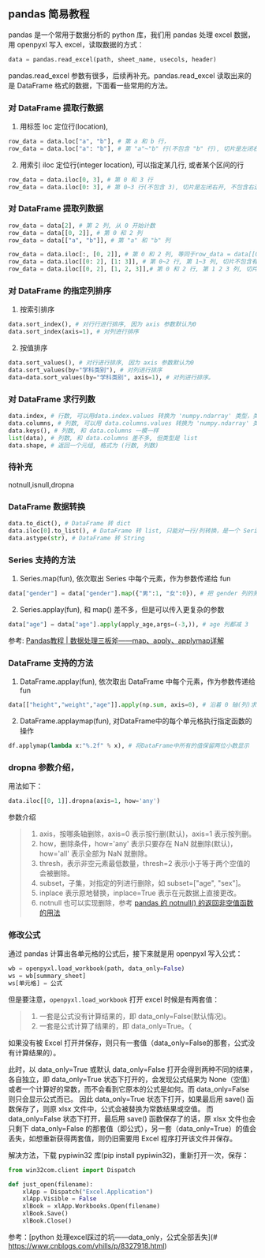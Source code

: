 
## pandas 简易教程
pandas 是一个常用于数据分析的 python 库，我们用 pandas 处理 excel 数据，用 openpyxl 写入 excel，读取数据的方式：
```python
data = pandas.read_excel(path, sheet_name, usecols, header)
```

pandas.read_excel 参数有很多，后续再补充。pandas.read_excel 读取出来的是 DataFrame 格式的数据，下面看一些常用的方法。

### 对 DataFrame 提取行数据
1. 用标签 loc 定位行(location), 
```python
row_data = data.loc["a", "b"], # 第 a 和 b 行，
row_data = data.loc["a": "b"], # 第 "a"~"b" 行(不包含 "b" 行), 切片是左闭右开, 不包含右边界。
```

2. 用索引 iloc 定位行(integer location), 可以指定某几行, 或者某个区间的行
```python
row_data = data.iloc[0, 3], # 第 0 和 3 行
row_data = data.iloc[0: 3], # 第 0~3 行(不包含 3), 切片是左闭右开, 不包含右边界。
```


### 对 DataFrame 提取列数据
```python
row_data = data[2], # 第 2 列, 从 0 开始计数
row_data = data[[0, 2]], # 第 0 和 2 列
row_data = data[["a", "b"]], # 第 "a" 和 "b" 列

row_data = data.iloc[:, [0, 2]], # 第 0 和 2 列, 等同于row_data = data[[0, 2]], 第一个参数:代表所有行
row_data = data.iloc[[0: 2], [1: 3]], # 第 0~2 行, 第 1~3 列, 切片不包含有边界。
row_data = data.iloc[[0, 2], [1, 2, 3]],# 第 0 和 2 行, 第 1 2 3 列, 切片代表第 0~2 行(不包含 2)。
```


### 对 DataFrame 的指定列排序
1. 按索引排序
```python
data.sort_index(), # 对行行进行排序, 因为 axis 参数默认为0
data.sort_index(axis=1), # 对列进行排序
```


2. 按值排序
```python
data.sort_values(), # 对行进行排序, 因为 axis 参数默认为0
data.sort_values(by="学科类别"), # 对列进行排序
data=data.sort_values(by="学科类别", axis=1), # 对列进行排序。
```


### 对 DataFrame 求行列数
```python
data.index, # 行数, 可以用data.index.values 转换为 'numpy.ndarray' 类型，类似 list
data.columns, # 列数, 可以用 data.columns.values 转换为 'numpy.ndarray' 类型，类似 list
data.keys(), # 列数, 和 data.columns 一模一样
list(data), # 列数, 和 data.columns 差不多, 但类型是 list
data.shape, # 返回一个元组, 格式为 (行数, 列数)
```


### 待补充
notnull,isnull,dropna


### DataFrame 数据转换
```python
data.to_dict(), # DataFrame 转 dict 
data.iloc[0].to_list(), # DataFrame 转 list, 只能对一行/列转换，是一个 Series 类型
data.astype(str), # DataFrame 转 String 
```



### Series 支持的方法
1. Series.map(fun), 依次取出 Series 中每个元素，作为参数传递给 fun
```python
data["gender"] = data["gender"].map({"男":1, "女":0}), # 把 gender 列的男替换为1，女替换为0，
```

2. Series.applay(fun), 和 map() 差不多，但是可以传入更复杂的参数
```python
data["age"] = data["age"].apply(apply_age,args=(-3,)), # age 列都减 3
```


参考: [Pandas教程 | 数据处理三板斧——map、apply、applymap详解](https://zhuanlan.zhihu.com/p/100064394)

### DataFrame 支持的方法
1. DataFrame.applay(fun), 依次取出 DataFrame 中每个元素，作为参数传递给 fun
```python
data[["height","weight","age"]].apply(np.sum, axis=0), # 沿着 0 轴(列)求和
```

2. DataFrame.applaymap(fun), 对DataFrame中的每个单元格执行指定函数的操作
```python
df.applymap(lambda x:"%.2f" % x), # 将DataFrame中所有的值保留两位小数显示
```



### dropna 参数介绍，
用法如下：
```python
data.iloc[[0, 1]].dropna(axis=1, how='any')
```
参数介绍
> 1. axis，按哪条轴删除，axis=0 表示按行删(默认)，axis=1 表示按列删。
> 2. how，删除条件，how='any' 表示只要存在 NaN 就删除(默认)，how='all' 表示全部为 NaN 就删除。
> 3. thresh，表示非空元素最低数量，thresh=2 表示小于等于两个空值的会被删除。
> 4. subset，子集，对指定的列进行删除，如 subset=["age", "sex"]。
> 5. inplace 表示原地替换，inplace=True 表示在元数据上直接更改。
> 6. notnull 也可以实现删除，参考 [pandas 的 notnull() 的返回非空值函数的用法](https://www.cnblogs.com/cgmcoding/p/13498229.html)

### 修改公式

通过 pandas 计算出各单元格的公式后，接下来就是用 openpyxl 写入公式：
```python
wb = openpyxl.load_workbook(path, data_only=False)
ws = wb[summary_sheet]
ws[单元格] = 公式
```


但是要注意，`openpyxl.load_workbook` 打开 excel 时候是有两套值：
> 1. 一套是公式没有计算结果的，即 data_only=False(默认情况)。
> 2. 一套是公式计算了结果的，即 data_only=True。（

如果没有被 Excel 打开并保存，则只有一套值（data_only=False的那套，公式没有计算结果的）。

此时，以 data_only=True 或默认 data_only=False 打开会得到两种不同的结果，各自独立，即 data_only=True 状态下打开的，会发现公式结果为 None（空值）或者一个计算好的常数，而不会看到它原本的公式是如何。而 data_only=False 则只会显示公式而已。
因此 data_only=True 状态下打开，如果最后用 save() 函数保存了，则原 xlsx 文件中，公式会被替换为常数结果或空值。
而 data_only=False 状态下打开，最后用 save() 函数保存了的话，原 xlsx 文件也会只剩下 data_only=False 的那套值（即公式），另一套（data_only=True）的值会丢失，如想重新获得两套值，则仍旧需要用 Excel 程序打开该文件并保存。

解决方法，下载 pypiwin32 库(pip install pypiwin32)，重新打开一次，保存：
```python
from win32com.client import Dispatch

def just_open(filename):
    xlApp = Dispatch("Excel.Application")
    xlApp.Visible = False
    xlBook = xlApp.Workbooks.Open(filename)
    xlBook.Save()
    xlBook.Close()
```


参考：[python 处理excel踩过的坑——data_only，公式全部丢失](# https://www.cnblogs.com/vhills/p/8327918.html)